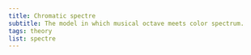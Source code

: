 ```yaml
---
title: Chromatic spectre
subtitle: The model in which musical octave meets color spectrum.
tags: theory
list: spectre
---
```





